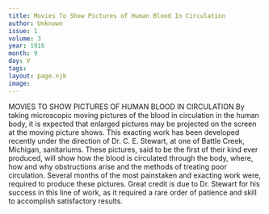 ```yaml
---
title: Movies To Show Pictures of Human Blood In Circulation
author: Unknown
issue: 1
volume: 3
year: 1916
month: 9
day: V
tags:
layout: page.njk
image:
---
```

MOVIES TO SHOW PICTURES OF HUMAN BLOOD IN CIRCULATION       By taking microscopic moving pictures of the blood in circulation in the human body, it is expected that enlarged pictures may be projected on the screen at the moving picture shows. This exacting work has been developed recently under the direction of Dr. C. E. Stewart, at one of Battle Creek, Michigan, sanitariums.       These pictures, said to be the first of their kind ever produced, will show how the blood is circulated through the body, where, how and why obstructions arise and the methods of treating poor circulation. Several months of the most painstaken and exacting work were, required to produce these pictures.       Great credit is due to Dr. Stewart for his success in this line of work, as it required a rare order of patience and skill to accomplish satisfactory results. 




